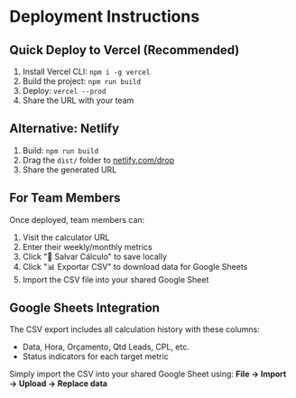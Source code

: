 # Deployment Instructions

## Quick Deploy to Vercel (Recommended)

1. Install Vercel CLI: `npm i -g vercel`
2. Build the project: `npm run build`
3. Deploy: `vercel --prod`
4. Share the URL with your team

## Alternative: Netlify

1. Build: `npm run build`
2. Drag the `dist/` folder to [netlify.com/drop](https://app.netlify.com/drop)
3. Share the generated URL

## For Team Members

Once deployed, team members can:
1. Visit the calculator URL
2. Enter their weekly/monthly metrics
3. Click "💾 Salvar Cálculo" to save locally
4. Click "📊 Exportar CSV" to download data for Google Sheets
5. Import the CSV file into your shared Google Sheet

## Google Sheets Integration

The CSV export includes all calculation history with these columns:
- Data, Hora, Orçamento, Qtd Leads, CPL, etc.
- Status indicators for each target metric

Simply import the CSV into your shared Google Sheet using:
**File → Import → Upload → Replace data**